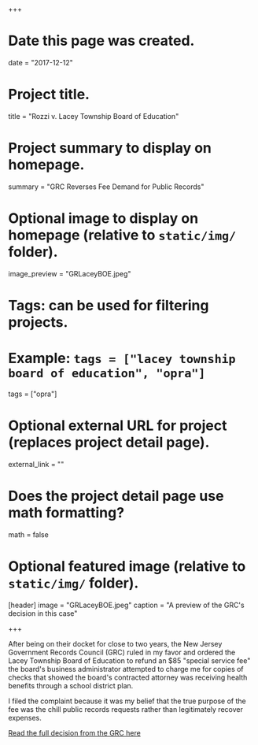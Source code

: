 +++
# Date this page was created.
date = "2017-12-12"

# Project title.
title = "Rozzi v. Lacey Township Board of Education"

# Project summary to display on homepage.
summary = "GRC Reverses Fee Demand for Public Records"

# Optional image to display on homepage (relative to `static/img/` folder).
image_preview = "GRLaceyBOE.jpeg"

# Tags: can be used for filtering projects.
# Example: `tags = ["lacey township board of education", "opra"]`
tags = ["opra"]

# Optional external URL for project (replaces project detail page).
external_link = ""

# Does the project detail page use math formatting?
math = false

# Optional featured image (relative to `static/img/` folder).
[header]
image = "GRLaceyBOE.jpeg"
caption = "A preview of the GRC's decision in this case"

+++

After being on their docket for close to two years, the New Jersey Government Records Council (GRC) ruled in my favor and ordered the Lacey Township Board of Education to refund an $85 "special service fee" the board's business administrator attempted to charge me for copies of checks that showed the board's contracted attorney was receiving health benefits through a school district plan.

I filed the complaint because it was my belief that the true purpose of the fee was the chill public records requests rather than legitimately recover expenses.

[Read the full decision from the GRC here](/files/2015-224.pdf)
